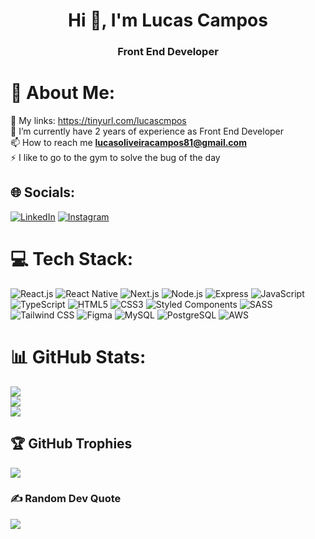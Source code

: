 <h1 align="center">Hi 👋, I'm Lucas Campos</h1>
<h3 align="center">Front End Developer</h3>

# 💫 About Me:
🔗 My links: https://tinyurl.com/lucascmpos<br>
🔭 I’m currently have 2 years of experience as Front End Developer<br>
📫 How to reach me **lucasoliveiracampos81@gmail.com**<br>
⚡ I like to go to the gym to solve the bug of the day


## 🌐 Socials:
[![LinkedIn](https://img.shields.io/badge/LinkedIn-%230077B5.svg?logo=linkedin&logoColor=white)](https://www.linkedin.com/in/lucas-campos81/) [![Instagram](https://img.shields.io/badge/Instagram-%23E4405F.svg?logo=Instagram&logoColor=white)](https://www.instagram.com/lucas.cmpos/) 

# 💻 Tech Stack:
![React.js](https://shields.io/badge/react-black?logo=react&style=for-the-badge) ![React Native](https://img.shields.io/badge/React_Native-20232A?style=for-the-badge&logo=react&logoColor=61DAFB) ![Next.js](https://img.shields.io/badge/next.js-000000?style=for-the-badge&logo=nextdotjs&logoColor=white) ![Node.js](https://img.shields.io/badge/node.js-232F3E?style=for-the-badge&logo=nodedotjs&logoColor=white) ![Express](https://img.shields.io/badge/Express.js-404D59?style=for-the-badge)  ![JavaScript](https://img.shields.io/badge/javascript-%23323330.svg?style=for-the-badge&logo=javascript&logoColor=%23F7DF1E) ![TypeScript](https://img.shields.io/badge/typescript-%23007ACC.svg?style=for-the-badge&logo=typescript&logoColor=white) ![HTML5](https://img.shields.io/badge/HTML5-E34F26?style=for-the-badge&logo=html5&logoColor=white) ![CSS3](https://img.shields.io/badge/CSS3-1572B6?style=for-the-badge&logo=css3&logoColor=white) ![Styled Components](https://img.shields.io/badge/styled--components-DB7093?style=for-the-badge&logo=styled-components&logoColor=white) ![SASS](https://img.shields.io/badge/Sass-000?style=for-the-badge&logo=sass) ![Tailwind CSS](https://img.shields.io/badge/Tailwind_CSS-38B2AC?style=for-the-badge&logo=tailwind-css&logoColor=white) ![Figma](https://img.shields.io/badge/Figma-F24E1E?style=for-the-badge&logo=figma&logoColor=white)  ![MySQL](https://img.shields.io/badge/mysql-%2300f.svg?style=for-the-badge&logo=mysql&logoColor=white) ![PostgreSQL](https://img.shields.io/badge/PostgreSQL-316192?style=for-the-badge&logo=postgresql&logoColor=white) ![AWS](https://img.shields.io/badge/Amazon_AWS-232F3E?style=for-the-badge&logo=amazon-aws&logoColor=white)
# 📊 GitHub Stats:
![](https://github-readme-stats.vercel.app/api?username=lucascmpos&theme=dark&hide_border=false&include_all_commits=true&count_private=true)<br/>
![](https://github-readme-streak-stats.herokuapp.com/?user=lucascmpos&theme=dark&hide_border=false)<br/>
![](https://github-readme-stats.vercel.app/api/top-langs/?username=lucascmpos&theme=dark&hide_border=false&include_all_commits=true&count_private=true&layout=compact)

## 🏆 GitHub Trophies
![](https://github-profile-trophy.vercel.app/?username=lucascmpos&theme=tokyonight&no-frame=false&no-bg=false&margin-w=4)


### ✍️ Random Dev Quote
![](https://quotes-github-readme.vercel.app/api?type=vetical&theme=tokyonight)



<!-- Proudly created with GPRM ( https://gprm.itsvg.in ) -->
